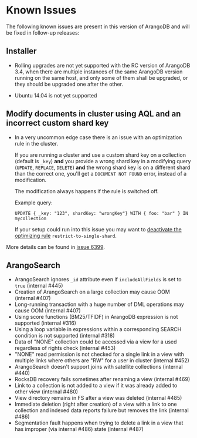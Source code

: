 Known Issues
============

The following known issues are present in this version of ArangoDB and will be fixed
in follow-up releases:

Installer
---------

* Rolling upgrades are not yet supported with the RC version of ArangoDB 3.4, when
  there are multiple instances of the same ArangoDB version running on the same host,
  and only some of them shall be upgraded, or they should be upgraded one after the
  other.

* Ubuntu 14.04 is not yet supported


Modify documents in cluster using AQL and an incorrect custom shard key
-----------------------------------------------------------------------

* In a very uncommon edge case there is an issue with an optimization rule in the cluster.

  If you are running a cluster and use a custom shard key on a collection (default is `_key`)
  **and** you provide a wrong shard key in a modifying query (`UPDATE`, `REPLACE`, `DELETE`)
  **and** the wrong shard key is on a different shard than the correct one, you'll get a
  `DOCUMENT NOT FOUND` error, instead of a modification.

  The modification always happens if the rule is switched off.

  Example query:

      UPDATE { _key: "123", shardKey: "wrongKey"} WITH { foo: "bar" } IN mycollection

  If your setup could run into this issue you may want to
  [deactivate the optimizing rule](../../AQL/ExecutionAndPerformance/Optimizer.html#turning-specific-optimizer-rules-off)
  `restrict-to-single-shard`.

More details can be found in [issue 6399](https://github.com/arangodb/arangodb/issues/6399).


ArangoSearch
------------

* ArangoSearch ignores `_id` attribute even if `includeAllFields` is set to `true` (internal #445)
* Creation of ArangoSearch on a large collection may cause OOM (internal #407)
* Long-running transaction with a huge number of DML operations may cause OOM (internal #407)
* Using score functions (BM25/TFIDF) in ArangoDB expression is not supported (internal #316)
* Using a loop variable in expressions within a corresponding SEARCH condition is not supported (internal #318)
* Data of "NONE" collection could be accessed via a view for a used regardless of rights check (internal #453)
* "NONE" read permission is not checked for a single link in a view with multiple links where others are "RW" for a user in cluster (internal #452)
* ArangoSearch doesn't support joins with satellite collections (internal #440)
* RocksDB recovery fails sometimes after renaming a view (internal #469)
* Link to a collection is not added to a view if it was already added to other view (internal #480)
* View directory remains in FS after a view was deleted (internal #485)
* Immediate deletion (right after creation) of a view with a link to one collection and indexed data reports failure but removes the link (internal #486)
* Segmentation fault happens when trying to delete a link in a view that has improper (via internal #486) state (internal #487)
